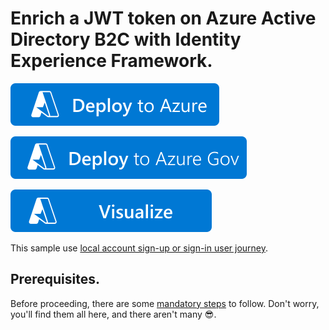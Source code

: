 # Enrich a JWT token on Azure Active Directory B2C with Identity Experience Framework.

[![Deploy To Azure](https://raw.githubusercontent.com/Azure/azure-quickstart-templates/master/1-CONTRIBUTION-GUIDE/images/deploytoazure.svg?sanitize=true)](https://portal.azure.com/#create/Microsoft.Template/uri/https%3A%2F%2Fraw.githubusercontent.com%2Fbinick%2Fsamples%2Fmaster%2Fsrc%2Fenrich-a-jwt-token-with-ief%2azuredeploy.json)

[![Deploy To Azure Gov](https://raw.githubusercontent.com/Azure/azure-quickstart-templates/master/1-CONTRIBUTION-GUIDE/images/deploytoazuregov.svg?sanitize=true)](https://portal.azure.us/#create/Microsoft.Template/uri/https%3A%2F%2Fraw.githubusercontent.com%2FAzure%2Fazure-quickstart-templates%2Fmaster%2Fquickstarts%2Fmicrosoft.documentdb%2Fcosmosdb-mongodb-autoscale%2Fazuredeploy.json)

[![Visualize](https://raw.githubusercontent.com/Azure/azure-quickstart-templates/master/1-CONTRIBUTION-GUIDE/images/visualizebutton.svg?sanitize=true)](http://armviz.io/#/?load=https%3A%2F%2Fraw.githubusercontent.com%2Fbinick%2Fsamples%2Fmaster%2Fsrc%2Fenrich-a-jwt-token-with-ief%2azuredeploy.json)

This sample use [local account sign-up or sign-in user journey](https://github.com/Azure-Samples/active-directory-b2c-custom-policy-starterpack/tree/63d382ae6cd78d2995a88653c7b7ed55876a8296/LocalAccounts#local-account-sign-up-or-sign-in-user-journey-overview).

## Prerequisites.

Before proceeding, there are some [mandatory steps](https://docs.microsoft.com/en-us/azure/active-directory-b2c/tutorial-create-user-flows?pivots=b2c-custom-policy#prerequisites) to follow. Don't worry, you'll find them all here, and there aren't many 😎.
